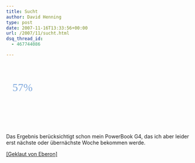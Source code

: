 ```yaml
---
title: Sucht
author: David Henning
type: post
date: 2007-11-16T13:33:56+00:00
url: /2007/11/sucht.html
dsq_thread_id:
  - 467744086

---
```

<a class="noArrow" style="background: transparent url(http://assets.justsayhi.com/badges/211/560/apple_addiction.uon4zqju5k.jpg) repeat scroll 0% 0%; color: #80a9dd; text-decoration: none; display: block; width: 286px; height: 128px; padding-top: 50px; padding-left: 17px; font-family: Times New Roman,sans-serif; font-size: 30px;" href="http://www.justsayhi.com/bb/apple_addiction">57%<span style="display: none">How Addicted to Apple Are You?</span></a>

Das Ergebnis berücksichtigt schon mein PowerBook G4, das ich aber leider erst nächste oder übernächste Woche bekommen werde.

[[Geklaut von Eberon]][1]

 [1]: http://blog.eberon.de/2007/11/14/addicted-to-apple/